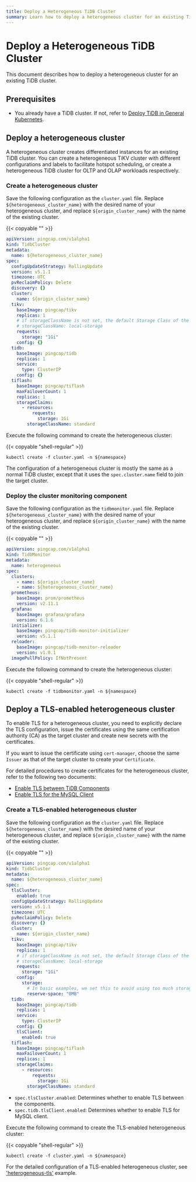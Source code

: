 ```yaml
---
title: Deploy a Heterogeneous TiDB Cluster
summary: Learn how to deploy a heterogeneous cluster for an existing TiDB cluster.
---
```


# Deploy a Heterogeneous TiDB Cluster

This document describes how to deploy a heterogeneous cluster for an existing TiDB cluster.

## Prerequisites

* You already have a TiDB cluster. If not, refer to [Deploy TiDB in General Kubernetes](deploy-on-general-kubernetes.md).

## Deploy a heterogeneous cluster

A heterogeneous cluster creates differentiated instances for an existing TiDB cluster. You can create a heterogeneous TiKV cluster with different configurations and labels to facilitate hotspot scheduling, or create a heterogeneous TiDB cluster for OLTP and OLAP workloads respectively.

### Create a heterogeneous cluster

Save the following configuration as the `cluster.yaml` file. Replace `${heterogeneous_cluster_name}` with the desired name of your heterogeneous cluster, and replace `${origin_cluster_name}` with the name of the existing cluster.

{{< copyable "" >}}

```yaml
apiVersion: pingcap.com/v1alpha1
kind: TidbCluster
metadata:
  name: ${heterogeneous_cluster_name}
spec:
  configUpdateStrategy: RollingUpdate
  version: v5.1.1
  timezone: UTC
  pvReclaimPolicy: Delete
  discovery: {}
  cluster:
    name: ${origin_cluster_name}
  tikv:
    baseImage: pingcap/tikv
    replicas: 1
    # if storageClassName is not set, the default Storage Class of the Kubernetes cluster will be used
    # storageClassName: local-storage
    requests:
      storage: "1Gi"
    config: {}
  tidb:
    baseImage: pingcap/tidb
    replicas: 1
    service:
      type: ClusterIP
    config: {}
  tiflash:
    baseImage: pingcap/tiflash
    maxFailoverCount: 1
    replicas: 1
    storageClaims:
      - resources:
          requests:
            storage: 1Gi
        storageClassName: standard
```

Execute the following command to create the heterogeneous cluster:

{{< copyable "shell-regular" >}}

```shell
kubectl create -f cluster.yaml -n ${namespace}
```

The configuration of a heterogeneous cluster is mostly the same as a normal TiDB cluster, except that it uses the `spec.cluster.name` field to join the target cluster.

### Deploy the cluster monitoring component

Save the following configuration as the `tidbmonitor.yaml` file. Replace `${heterogeneous_cluster_name}` with the desired name of your heterogeneous cluster, and replace `${origin_cluster_name}` with the name of the existing cluster.

{{< copyable "" >}}

```yaml
apiVersion: pingcap.com/v1alpha1
kind: TidbMonitor
metadata:
  name: heterogeneous
spec:
  clusters:
    - name: ${origin_cluster_name}
    - name: ${heterogeneous_cluster_name}
  prometheus:
    baseImage: prom/prometheus
    version: v2.11.1
  grafana:
    baseImage: grafana/grafana
    version: 6.1.6
  initializer:
    baseImage: pingcap/tidb-monitor-initializer
    version: v5.1.1
  reloader:
    baseImage: pingcap/tidb-monitor-reloader
    version: v1.0.1
  imagePullPolicy: IfNotPresent
```

Execute the following command to create the heterogeneous cluster:

{{< copyable "shell-regular" >}}

```shell
kubectl create -f tidbmonitor.yaml -n ${namespace}
```

## Deploy a TLS-enabled heterogeneous cluster

To enable TLS for a heterogeneous cluster, you need to explicitly declare the TLS configuration, issue the certificates using the same certification authority (CA) as the target cluster and create new secrets with the certificates.

If you want to issue the certificate using `cert-manager`, choose the same `Issuer` as that of the target cluster to create your `Certificate`.

For detailed procedures to create certificates for the heterogeneous cluster, refer to the following two documents:

- [Enable TLS between TiDB Components](enable-tls-between-components.md)
- [Enable TLS for the MySQL Client](enable-tls-for-mysql-client.md)

### Create a TLS-enabled heterogeneous cluster

Save the following configuration as the `cluster.yaml` file. Replace `${heterogeneous_cluster_name}` with the desired name of your heterogeneous cluster, and replace `${origin_cluster_name}` with the name of the existing cluster.

{{< copyable "" >}}

```yaml
apiVersion: pingcap.com/v1alpha1
kind: TidbCluster
metadata:
  name: ${heterogeneous_cluster_name}
spec:
  tlsCluster:
    enabled: true
  configUpdateStrategy: RollingUpdate
  version: v5.1.1
  timezone: UTC
  pvReclaimPolicy: Delete
  discovery: {}
  cluster:
    name: ${origin_cluster_name}
  tikv:
    baseImage: pingcap/tikv
    replicas: 1
    # if storageClassName is not set, the default Storage Class of the Kubernetes cluster will be used
    # storageClassName: local-storage
    requests:
      storage: "1Gi"
    config:
      storage:
        # In basic examples, we set this to avoid using too much storage.
        reserve-space: "0MB"
  tidb:
    baseImage: pingcap/tidb
    replicas: 1
    service:
      type: ClusterIP
    config: {}
    tlsClient:
      enabled: true
  tiflash:
    baseImage: pingcap/tiflash
    maxFailoverCount: 1
    replicas: 1
    storageClaims:
      - resources:
          requests:
            storage: 1Gi
        storageClassName: standard
```

- `spec.tlsCluster.enabled`: Determines whether to enable TLS between the components.
- `spec.tidb.tlsClient.enabled`: Determines whether to enable TLS for MySQL client.

Execute the following command to create the TLS-enabled heterogeneous cluster:

{{< copyable "shell-regular" >}}

```shell
kubectl create -f cluster.yaml -n ${namespace}
```

For the detailed configuration of a TLS-enabled heterogeneous cluster, see ['heterogeneous-tls'](https://github.com/pingcap/tidb-operator/tree/master/examples/heterogeneous-tls) example.
